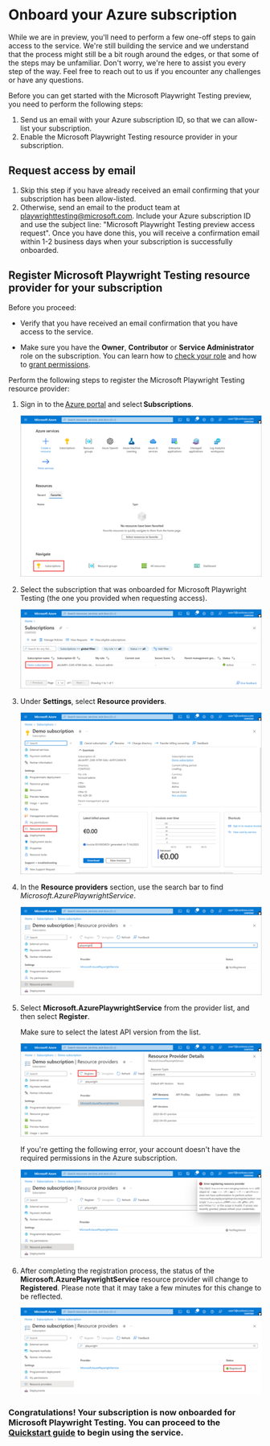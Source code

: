 # Onboard your Azure subscription

While we are in preview, you'll need to perform a few one-off steps to gain access to the service. We're still building the service and we understand that the process might still be a bit rough around the edges, or that some of the steps may be unfamiliar. Don't worry, we're here to assist you every step of the way. Feel free to reach out to us if you encounter any challenges or have any questions.

Before you can get started with the Microsoft Playwright Testing preview, you need to perform the following steps:

1. Send us an email with your Azure subscription ID, so that we can allow-list your subscription.
1. Enable the Microsoft Playwright Testing resource provider in your subscription.

## Request access by email

1. Skip this step if you have already received an email confirming that your subscription has been allow-listed.
1. Otherwise, send an email to the product team at [playwrighttesting@microsoft.com](mailto:playwrighttesting@microsoft.com?subject=Microsoft%20Playwright%20Testing%20preview%20access%20request&body=Subscriptionid=<insert%20your%20subscription%20id>). Include your Azure subscription ID and use the subject line: "Microsoft Playwright Testing preview access request". Once you have done this, you will receive a confirmation email within 1-2 business days when your subscription is successfully onboarded. 

## Register Microsoft Playwright Testing resource provider for your subscription

Before you proceed:

- Verify that you have received an email confirmation that you have access to the service.

- Make sure you have the **Owner**, **Contributor** or **Service Administrator** role on the subscription. You can learn how to [check your role](https://learn.microsoft.com/en-us/azure/role-based-access-control/check-access) and how to [grant permissions](https://learn.microsoft.com/en-us/azure/role-based-access-control/quickstart-assign-role-user-portal).

Perform the following steps to register the Microsoft Playwright Testing resource provider:

1. Sign in to the [Azure portal](https://portal.azure.com) and select **Subscriptions**.  

    ![screenshot for how to select subscription](./media/onboarding-subscription/select-subscription.png)

1. Select the subscription that was onboarded for Microsoft Playwright Testing (the one you provided when requesting access).

    ![Screenshot to show how to select subscription](./media/onboarding-subscription/open-subscription.png)

1. Under **Settings**, select **Resource providers**.

    ![screenshot to show selection of Resource provider](./media/onboarding-subscription/slect-resource-providers.png)

1. In the **Resource providers** section, use the search bar to find *Microsoft.AzurePlaywrightService*.

    ![Screenshot for resource provider search](./media/onboarding-subscription/search-resource-provider.png)

1. Select **Microsoft.AzurePlaywrightService** from the provider list, and then select **Register**.

    Make sure to select the latest API version from the list.

    ![Screenshot for resource provider registration](./media/onboarding-subscription/select-register.png)

    If you're getting the following error, your account doesn't have the required permissions in the Azure subscription.

    ![Screenshot for error if user does not have permissions to perform resource provider registration](./media/onboarding-subscription/registration-error.png)

1. After completing the registration process, the status of the **Microsoft.AzurePlaywrightService** resource provider will change to **Registered**. Please note that it may take a few minutes for this change to be reflected.

    ![Screenshot for successful registration](./media/onboarding-subscription/resource-provider-registered.png)

### Congratulations! Your subscription is now onboarded for Microsoft Playwright Testing. You can proceed to the [Quickstart guide](./quickstart.md) to begin using the service.
